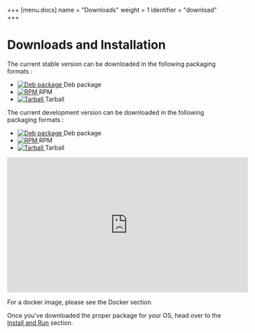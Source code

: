+++
[menu.docs]
name = "Downloads"
weight = 1
identifier = "download"
+++


# Downloads and Installation

The current stable version can be downloaded in the following packaging formats : 

* [ ![Deb package](https://api.bintray.com/packages/thelastpickle/reaper-deb/cassandra-reaper/images/download.svg) ](https://bintray.com/thelastpickle/reaper-deb/cassandra-reaper/_latestVersion) Deb package
* [ ![RPM](https://api.bintray.com/packages/thelastpickle/reaper-rpm/cassandra-reaper/images/download.svg) ](https://bintray.com/thelastpickle/reaper-rpm/cassandra-reaper/_latestVersion) RPM
* [ ![Tarball](https://api.bintray.com/packages/thelastpickle/reaper-tarball/cassandra-reaper/images/download.svg) ](https://bintray.com/thelastpickle/reaper-tarball/cassandra-reaper/_latestVersion) Tarball


The current development version can be downloaded in the following packaging formats : 

* [ ![Deb package](https://api.bintray.com/packages/thelastpickle/reaper-deb-beta/cassandra-reaper-beta/images/download.svg) ](https://bintray.com/thelastpickle/reaper-deb-beta/cassandra-reaper-beta/_latestVersion) Deb package
* [ ![RPM](https://api.bintray.com/packages/thelastpickle/reaper-rpm-beta/cassandra-reaper-beta/images/download.svg) ](https://bintray.com/thelastpickle/reaper-rpm-beta/cassandra-reaper-beta/_latestVersion) RPM
* [ ![Tarball](https://api.bintray.com/packages/thelastpickle/reaper-tarball-beta/cassandra-reaper-beta/images/download.svg) ](https://bintray.com/thelastpickle/reaper-tarball-beta/cassandra-reaper-beta/_latestVersion) Tarball

<iframe width="560" height="315" src="https://www.youtube.com/embed/0dub29BgwPI" frameborder="0" gesture="media" allowfullscreen></iframe>

 
For a docker image, please see the Docker section.

Once you've downloaded the proper package for your OS, head over to the [Install and Run](install) section.
